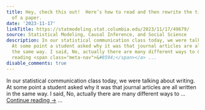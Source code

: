 ```yaml
---
title: Hey, check this out!  Here’s how to read and then rewrite the title and abstract
  of a paper.
date: '2023-11-17'
linkTitle: https://statmodeling.stat.columbia.edu/2023/11/17/49679/
source: Statistical Modeling, Causal Inference, and Social Science
description: In our statistical communication class today, we were talking about writing.
  At some point a student asked why it was that journal articles are all written in
  the same way. I said, No, actually there are many different ways to &#8230; <a href="https://statmodeling.stat.columbia.edu/2023/11/17/49679/">Continue
  reading <span class="meta-nav">&#8594;</span></a> ...
disable_comments: true
---
```

In our statistical communication class today, we were talking about writing. At some point a student asked why it was that journal articles are all written in the same way. I said, No, actually there are many different ways to &#8230; <a href="https://statmodeling.stat.columbia.edu/2023/11/17/49679/">Continue reading <span class="meta-nav">&#8594;</span></a> ...